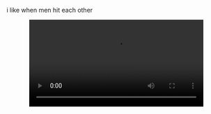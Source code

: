 i like when men hit each other
<div align="center">
<video src= https://github.com/user-attachments/assets/5ea9b873-6fee-4df7-8a99-576607f68a0e width="400" />
</div>
